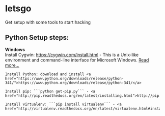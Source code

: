 letsgo
======

Get setup with some tools to start hacking

## Python Setup steps:
   **Windows**  
    Install Cygwin: <a href="https://cygwin.com/install.html">https://cygwin.com/install.html</a> 
      - This is a Unix-like environment and command-line interface for Microsoft Windows. <a href="http://en.wikipedia.org/wiki/Cygwin"> Read more...</a>  
      
    Install Python: download and install <a href="https://www.python.org/downloads/release/python-341/">https://www.python.org/downloads/release/python-341/</a>   
    
    Install pip: ```python get-pip.py``` - <a href="http://pip.readthedocs.org/en/latest/installing.html">http://pip.readthedocs.org/en/latest/installing.html</a>  
    
    Install virtualenv: ```pip install virtualenv``` - <a href="http://virtualenv.readthedocs.org/en/latest/virtualenv.html#installation">http://virtualenv.readthedocs.org/en/latest/virtualenv.html#installation</a>
